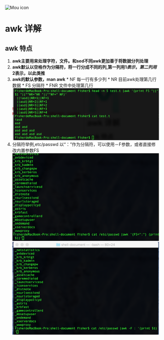 ![Mou icon](http://25.io/mou/Mou_128.png)

# awk 详解
## awk 特点
1. **awk主要用来处理字符，文件。和sed不同awk更加善于将数据分列处理**
2. **awk默认以空格作为分隔符，将一行分成不同的列,第一列用$1表示，第二列用$2表示，以此类推**  
3. **awk的默认参数，man awk**
		 * NF   每一行有多少列
		 * NR   目前awk处理第几行数据
		 * FS   分隔符
		 * FNR  文件中处理第几行
![awk内置参数](builin-argument.png)
4. 分隔符举例,etc/passwd 以“：”作为分隔符，可以使用－F参数，或者直接修改内置参数FS
![FS](FS.png) 	
![argF](argf.png)	 
		 
 
